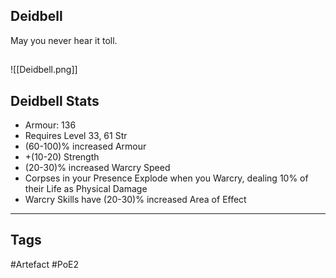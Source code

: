 ## Deidbell
May you never hear it toll.
##
![[Deidbell.png]]
## Deidbell Stats
- Armour: 136
- Requires Level 33, 61 Str
- (60-100)% increased Armour
- +(10-20) Strength
- (20-30)% increased Warcry Speed
- Corpses in your Presence Explode when you Warcry, dealing 10% of their Life as Physical Damage
- Warcry Skills have (20-30)% increased Area of Effect


---
## Tags
#Artefact
#PoE2